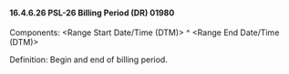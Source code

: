#### 16.4.6.26 PSL-26 Billing Period (DR) 01980

Components: &lt;Range Start Date/Time (DTM)> ^ &lt;Range End Date/Time (DTM)>

Definition: Begin and end of billing period.
